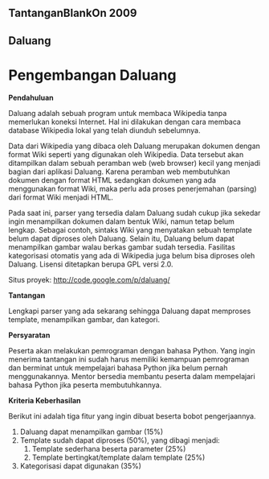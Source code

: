 ## TantanganBlankOn 2009 
## Daluang


# Pengembangan Daluang


**Pendahuluan**

Daluang adalah sebuah program untuk membaca Wikipedia tanpa memerlukan koneksi
Internet. Hal ini dilakukan dengan cara membaca database Wikipedia lokal yang
telah diunduh sebelumnya.

Data dari Wikipedia yang dibaca oleh Daluang merupakan dokumen dengan format
Wiki seperti yang digunakan oleh Wikipedia. Data tersebut akan ditampilkan
dalam sebuah peramban web (web browser) kecil yang menjadi bagian dari aplikasi
Daluang. Karena peramban web membutuhkan dokumen dengan format HTML sedangkan
dokumen yang ada menggunakan format Wiki, maka perlu ada proses penerjemahan
(parsing) dari format Wiki menjadi HTML.

Pada saat ini, parser yang tersedia dalam Daluang sudah cukup jika sekedar
ingin menampilkan dokumen dalam bentuk Wiki, namun tetap belum lengkap. Sebagai
contoh, sintaks Wiki yang menyatakan sebuah template belum dapat diproses oleh
Daluang. Selain itu, Daluang belum dapat menampilkan gambar walau berkas gambar
sudah tersedia. Fasilitas kategorisasi otomatis yang ada di Wikipedia juga
belum bisa diproses oleh Daluang.
Lisensi ditetapkan berupa GPL versi 2.0.

Situs proyek: ​http://code.google.com/p/daluang/


**Tantangan**

Lengkapi parser yang ada sekarang sehingga Daluang dapat memproses template,
menampilkan gambar, dan kategori.




**Persyaratan**

Peserta akan melakukan pemrograman dengan bahasa Python. Yang ingin menerima
tantangan ini sudah harus memiliki kemampuan pemrograman dan berminat untuk
mempelajari bahasa Python jika belum pernah menggunakannya. Mentor bersedia
membantu peserta dalam mempelajari bahasa Python jika peserta membutuhkannya.


**Kriteria Keberhasilan**

Berikut ini adalah tiga fitur yang ingin dibuat beserta bobot pengerjaannya.
   1. Daluang dapat menampilkan gambar (15%)
   2. Template sudah dapat diproses (50%), yang dibagi menjadi:
         1. Template sederhana beserta parameter (25%)
         2. Template bertingkat/template dalam template (25%)
   3. Kategorisasi dapat digunakan (35%)
